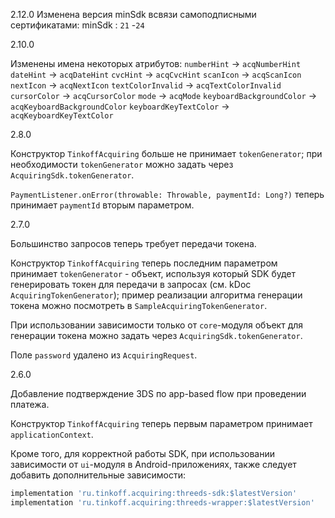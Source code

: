 2.12.0
Изменена версия minSdk всвязи самоподписными сертификатами:
minSdk : `21` -`24`

2.10.0

Изменены имена некоторых атрибутов:
`numberHint` -> `acqNumberHint`
`dateHint` -> `acqDateHint`
`cvcHint` -> `acqCvcHint`
`scanIcon` -> `acqScanIcon`
`nextIcon` -> `acqNextIcon`
`textColorInvalid` -> `acqTextColorInvalid`
`cursorColor` -> `acqCursorColor`
`mode` -> `acqMode`
`keyboardBackgroundColor` -> `acqKeyboardBackgroundColor`
`keyboardKeyTextColor` -> `acqKeyboardKeyTextColor`

2.8.0

Конструктор `TinkoffAcquiring` больше не принимает `tokenGenerator`; при необходимости `tokenGenerator` 
можно задать через `AcquiringSdk.tokenGenerator`.

`PaymentListener.onError(throwable: Throwable, paymentId: Long?)` теперь принимает `paymentId`
вторым параметром.

2.7.0

Большинство запросов теперь требует передачи токена.

Конструктор `TinkoffAcquiring` теперь последним параметром принимает `tokenGenerator` - объект,
используя который SDK будет генерировать токен для передачи в запросах (см. kDoc `AcquiringTokenGenerator`); 
пример реализации алгоритма генерации токена можно посмотреть в `SampleAcquiringTokenGenerator`.

При использовании зависимости только от `core`-модуля объект для генерации токена можно задать 
через `AcquiringSdk.tokenGenerator`.

Поле `password` удалено из `AcquiringRequest`.

2.6.0

Добавление подтверждение 3DS по app-based flow при проведении платежа.

Конструктор `TinkoffAcquiring` теперь первым параметром принимает `applicationContext`.

Кроме того, для корректной работы SDK, при использовании зависимости от `ui`-модуля в 
Android-приложениях, также следует добавить дополнительные зависимости:

```groovy
implementation 'ru.tinkoff.acquiring:threeds-sdk:$latestVersion'
implementation 'ru.tinkoff.acquiring:threeds-wrapper:$latestVersion'
```